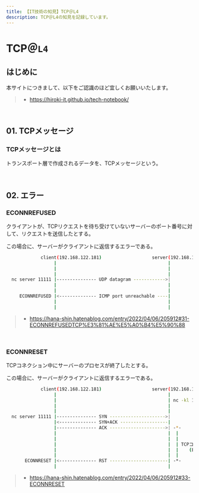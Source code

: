 ```yaml
---
title: 【IT技術の知見】TCP＠L4
description: TCP＠L4の知見を記録しています。
---
```


# TCP＠`L4`

## はじめに

本サイトにつきまして、以下をご認識のほど宜しくお願いいたします。

> - https://hiroki-it.github.io/tech-notebook/

<br>

## 01. TCPメッセージ

### TCPメッセージとは

トランスポート層で作成されるデータを、TCPメッセージという。

<br>

## 02. エラー

### ECONNREFUSED

クライアントが、TCPリクエストを待ち受けていないサーバーのポート番号に対して、リクエストを送信したとする。

この場合に、サーバーがクライアントに返信するエラーである。

```bash
             client(192.168.122.181)                   server(192.168.122.216)
                  |                                          |
                  |                                          |
                  |                                          |
  nc server 11111 |--------------- UDP datagram ------------>|
                  |                                          |
                  |                                          |
     ECONNREFUSED |<-------------- ICMP port unreachable ----|
                  |                                          |
                  |                                          |
```

> - https://hana-shin.hatenablog.com/entry/2022/04/06/205912#31-ECONNREFUSEDTCP%E3%81%AE%E5%A0%B4%E5%90%88

<br>

### ECONNRESET

TCPコネクション中にサーバーのプロセスが終了したとする。

この場合に、サーバーがクライアントに返信するエラーである。

```bash
             client(192.168.122.181)                   server(192.168.122.216)
                  |                                          |
                  |                                          | nc -kl 11111
                  |                                          |
                  |                                          |
  nc server 11111 |--------------- SYN --------------------->|
                  |<-------------- SYN+ACK ------------------|
                  |--------------- ACK --------------------->| -*-
                  |                                          |  |
                  |                                          |  |
                  |                                          |  | TCPコネクション確立状態
                  |                                          |  |    (ESTABLISHED状態)
                  |                                          |  |
       ECONNRESET |<-------------- RST ----------------------| -*-
                  |                                          |
```


> - https://hana-shin.hatenablog.com/entry/2022/04/06/205912#33-ECONNRESET


<br>
